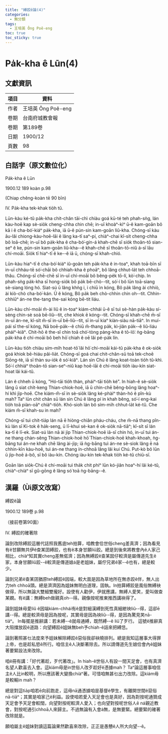 ```yaml
---
title: "縛跤ê論(4)"
categories:
  - 無分類
tags:
  - 王培英 Ông Poê-eng
toc: true
toc_sticky: true
---
```


# Pa̍k-kha ê Lūn(4)

## 文獻資訊

| 項目 | 資料 |
|---|---|
| 作者 | 王培英 Ông Poê-eng |
| 卷期 | 台南府城教會報 |
| 卷期 | 第189卷 |
| 日期 | 1900/12 |
| 頁數 | 98 |

## 白話字（原文數位化）

Pa̍k-kha ê Lūn

1900.12 189 koàn p.98

(Chiap chêng-koàn tē 90 bīn)

IV. Pa̍k-kha tek-khak tio̍h tû.

Lūn-kàu ké-tû pa̍k-kha chit-chân tāi-chì chiàu goá kū-té teh phah-sǹg, lán kàu-hoē kap sè-sio̍k cheng-chha chin chē; in-uī khoàⁿ-kìⁿ ū-ê kam-goān bô kā i ê cha-bó͘-kiáⁿ pa̍k-kha, iā ū-ê pún-sin kam-goān liû-kha. Chóng-sī kàu āu-lâi chiong-kàu-hoē-lāi ê lâng ka-tī saⁿ-pí, chiàⁿ-chai kî-si̍t cheng-chha bô loā-chē; in-uī bô pa̍k-kha ê cha-bó͘-gín-á khah-chē sī sio̍k thoân-tō sian-seⁿ ê ke, pún-sin kam-goān liû-kha--ê khah-chē sī thoân-tō-niû á-sī lāu chí-moāi. Sio̍k tī hiaⁿ-tī ê ke--ê iā ū, chóng-sī khah-chió.

Lūn-kàu hiaⁿ-tī ê cha-bó͘-kiáⁿ iû-goân teh pa̍k-kha ê in-toaⁿ, khah toā-bīn sī in-uī chháu-tē só͘-chāi bô chhiah-kha ê phoāⁿ, bô lâng chhut-la̍t teh chhoā-thâu. Chóng-sī chē-chē sī in-uī chí-moāi bô bêng-pe̍k tō-lí, kò͘-chip. In phah-sǹg pa̍k-kha sī hong-sio̍k bô pa̍k bē-chò--tit, só͘-í bô lūn toā-siang sè-siang lóng hó. Siat-sú ū lâng khǹg i, i chiū ìn kóng, Bô pa̍k lâng ài chhiò, ài kiò-chò cha-bó͘-kán. Ū ê kóng, Bô pa̍k beh chò-chhin chin oh--tit. Chhin-chhiūⁿ án-ne the-tang the-sai kóng bē-tit liáu.

Lūn-kàu chí-moāi m̄-ài liû ê in-toaⁿ kiám-chhái ū-ê sī tuì sè-hàn pa̍k-kàu sí-sèng chin-sè soà bē-liû--tit, che khiok ē kóng--tit. Chóng-sī khah-chē m̄-sī in-uī án-ne, kî-si̍t m̄-sī in-uī bē-liû--tit, sī in-uī kiaⁿ kiàn-siàu nā-tiāⁿ. In muí-pái sī the-sî kóng, Nā boē-pa̍k--ê chiū m̄-thang pa̍k, kì-jiân pa̍k--ê liû-liáu pháiⁿ-kiâⁿ. Chit-hō ê the-sî chin toā chó͘-tòng pàng-kha ê tō-lō͘: ǹg-bāng pa̍k-kha ê chí-moāi bô beh hō͘ chiah ê oē lâi pé-pa̍k lín.

Lūn-kàu tio̍h chiàu sím-mi̍h hoat-tō͘ lâi hō͘ chí-moāi kái-tû pa̍k-kha ê ok-sio̍k goá khiok bē-hiáu pâi-lia̍t. Chóng-sī goá chai chit-chân-sū toā tek-choē Siōng-tè, iā sī thàn su-io̍k ê só͘-kiâⁿ. Lán sìn Chú ê lâng koat-toàn tio̍h tû-khì. Só͘-í chhiáⁿ thoân-tō sian-seⁿ-niû kap hoē-lāi ê chí-moāi tio̍h iàu-kín siat-hoat lâi kái-tû.

Lán ê chheh ū kóng, "Hó-tāi tio̍h thàn, pháiⁿ-tāi tio̍h ké". In hiah-ê sè-sio̍k lâng ū siat chi̍t-keng Thian-chiok-hoē, iā ū chin-chē bêng-bōng lâng hoaⁿ-hí khì ji̍p-hoē. Che kiám-m̄-sī in sè-sio̍k lâng ké-phàiⁿ thàn-hó ê pîn-kù mah? Taⁿ lūn chit chân sū lán sìn Chú ê lâng pí in khah bêng, só͘-í eng-kai tio̍h toā piàn-oāⁿ chiàⁿ-tio̍h. Khó-sioh lán bô sím-mi̍h chhut-la̍t ké-tû. Che kiám m̄-sī khah-su in mah?

Chóng-sī tuì chit-tia̍p lán nā ē hiòng-chiân pháu-cháu, che m̄-nā thang pîn-kù lán sī Ki-tok ê ha̍k-seng, ū lī-khui sè-kan ê ok-sio̍k nā-tiāⁿ; kî-si̍t sī lán ka-tī ê lī-ek. Siat-sú lán nā ài ji̍p Thian-chiok-hoē iā-sī chin hó, in-uī tuì án-ne thang chàn-sêng Thian-chiok-hoē hō͘ Thian-chiok-hoē khah-khoah, ǹg-bāng tuì án-ne khah chē lâng ài-ji̍p; iā ǹg-bāng tuì án-ne sè-siok lâng ē ná chhin-kīn kàu-hoē, tuì án-ne thang ín-chhoā lâng lâi kui Chú. Put-kò bô lūn ū ji̍p-hoē á-bô, sī bô iàu-kín. Chóng iàu-kín tek-khak tio̍h ké-tû chiū-sī.

Goān lán sio̍k-Chú ê chí-moāi tuì tha̍k chit phiⁿ lūn kó-jiân hoaⁿ-hí lâi ké-tû, chiàⁿ-chiàⁿ sī gû-gōng ê lâng só͘ toā ǹg-bāng--ê.

## 漢羅（Ùi原文改寫）

縛跤ê論

1900.12 189卷 p.98

（接前卷第90面）

IV. 縛跤的確著除

論到改除縛跤這層代誌照我舊底teh拍算，咱教會佮世俗cheng差真濟；因為看見有ê甘願無共伊ê查某囝縛跤，也有ê本身甘願liû跤。總是到後來將教會內ê人家己相比，chiàⁿ知其實cheng差無偌濟；因為無縛跤ê查某囡仔較濟是屬傳道先生ê家，本身甘願liû跤--ê較濟是傳道娘á是老姐妹，屬佇兄弟ê家--ê也有，總是較少。

論到兄弟ê查某囝猶原teh縛跤ê因端，較大面是因為草地所在無赤跤ê伴，無人出力teh chhoā頭。總是濟濟因為姐妹無明白道理，固執。In拍算縛跤是風俗無縛袂做得，所以無論大雙細雙攏好。設使有人勸伊，伊就應講，無縛人愛笑，愛叫做查某嫺。有ê講：無縛beh做親真oh--得。親像按呢推東推西講袂得了。

論到姐妹毋愛liû ê因端kiám-chhái有ê是對細漢縛到死性真細紲袂liû--得，這卻ē講--得。總是較濟毋是因為按呢，其實毋是因為袂liû--得，是因為驚見笑nā-tiāⁿ。 In每擺是推辭講：若未縛--ê就毋通縛，既然縛--ê liû了歹行。 這號ê推辭真大阻擋放跤ê道路：向望縛跤ê姐妹無beh予chiah-ê話來把縛恁。

論到著照甚乜法度來予姐妹解除縛跤ê惡俗我卻袂曉排列。總是我知這層事大得罪上帝，也是趁私慾ê所行。咱信主ê人決斷著除去。所以請傳道先生娘佮會內ê姐妹著要緊設法來改除。

咱ê冊有講：「好代著趁，歹代著改」。In hiah-ê世俗人有設一間天足會，也有真濟名望人歡喜去入會。這kiám毋是in世俗人改歹趁好ê憑據mah？ Taⁿ論這層事咱信主ê人比in較明，所以應該著大變換chiàⁿ著。可惜咱無甚乜出力改除。這kiám毋是較輸in mah？

總是對這tia̍p咱若ē向前跑走，這毋nā通憑據咱是基督ê學生，有離開世間ê惡俗nā-tiāⁿ；其實是咱家己ê利益。設使咱若愛入天足會也是真好，因為對按呢通贊成天足會予天足會較闊，向望對按呢較濟人愛入；也向望對按呢世俗人ē ná親近教會，對按呢通引chhoā人來歸主。不過無論有入會á無，是無要緊。總要緊的確著改除就是。

願咱屬主ê姐妹對讀這篇論果然歡喜來改除，正正是愚戇ê人所大向望--ê。
